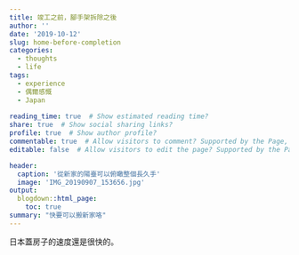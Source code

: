 ```yaml
---
title: 竣工之前，腳手架拆除之後
author: ''
date: '2019-10-12'
slug: home-before-completion
categories:
  - thoughts
  - life
tags:
  - experience
  - 偶爾感慨
  - Japan
  
reading_time: true  # Show estimated reading time?
share: true  # Show social sharing links?
profile: true  # Show author profile?
commentable: true  # Allow visitors to comment? Supported by the Page, Post, and Docs content types.
editable: false  # Allow visitors to edit the page? Supported by the Page, Post, and Docs content types.

header:
  caption: '從新家的陽臺可以俯瞰整個長久手'
  image: 'IMG_20190907_153656.jpg'
output:
  blogdown::html_page:
    toc: true
summary: "快要可以搬新家咯"
---
```


日本蓋房子的速度還是很快的。

